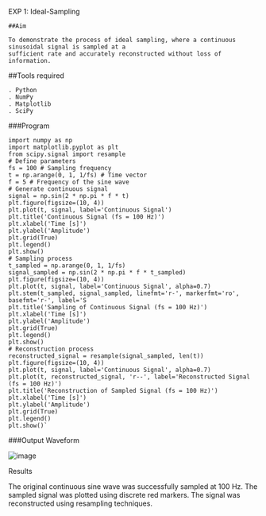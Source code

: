 EXP 1: Ideal-Sampling
```
##Aim
```
```
To demonstrate the process of ideal sampling, where a continuous sinusoidal signal is sampled at a
sufficient rate and accurately reconstructed without loss of information.
```
##Tools required
```
. Python
. NumPy
. Matplotlib
. SciPy
```
###Program
```
import numpy as np
import matplotlib.pyplot as plt
from scipy.signal import resample
# Define parameters
fs = 100 # Sampling frequency
t = np.arange(0, 1, 1/fs) # Time vector
f = 5 # Frequency of the sine wave
# Generate continuous signal
signal = np.sin(2 * np.pi * f * t)
plt.figure(figsize=(10, 4))
plt.plot(t, signal, label='Continuous Signal')
plt.title('Continuous Signal (fs = 100 Hz)')
plt.xlabel('Time [s]')
plt.ylabel('Amplitude')
plt.grid(True)
plt.legend()
plt.show()
# Sampling process
t_sampled = np.arange(0, 1, 1/fs)
signal_sampled = np.sin(2 * np.pi * f * t_sampled)
plt.figure(figsize=(10, 4))
plt.plot(t, signal, label='Continuous Signal', alpha=0.7)
plt.stem(t_sampled, signal_sampled, linefmt='r-', markerfmt='ro', basefmt='r-', label='S
plt.title('Sampling of Continuous Signal (fs = 100 Hz)')
plt.xlabel('Time [s]')
plt.ylabel('Amplitude')
plt.grid(True)
plt.legend()
plt.show()
# Reconstruction process
reconstructed_signal = resample(signal_sampled, len(t))
plt.figure(figsize=(10, 4))
plt.plot(t, signal, label='Continuous Signal', alpha=0.7)
plt.plot(t, reconstructed_signal, 'r--', label='Reconstructed Signal (fs = 100 Hz)')
plt.title('Reconstruction of Sampled Signal (fs = 100 Hz)')
plt.xlabel('Time [s]')
plt.ylabel('Amplitude')
plt.grid(True)
plt.legend()
plt.show()`
```
###Output Waveform

![image](https://github.com/user-attachments/assets/d1d0339c-d803-4ed5-9032-17c1d176a8b3)


Results

The original continuous sine wave was successfully sampled at 100 Hz. The sampled signal was
plotted using discrete red markers. The signal was reconstructed using resampling techniques.
